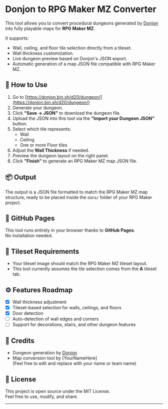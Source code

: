 # Donjon to RPG Maker MZ Converter

This tool allows you to convert procedural dungeons generated by [Donjon](https://donjon.bin.sh/) into fully playable maps for **RPG Maker MZ**.

It supports:
- Wall, ceiling, and floor tile selection directly from a tileset.
- Wall thickness customization.
- Live dungeon preview based on Donjon's JSON export.
- Automatic generation of a map JSON file compatible with RPG Maker MZ.

## 💾 How to Use

1. Go to [https://donjon.bin.sh/d20/dungeon/](https://donjon.bin.sh/d20/dungeon/)
2. Generate your dungeon.
3. Click **"Save → JSON"** to download the dungeon file.
4. Upload the JSON into this tool via the **"Import your Dungeon JSON"** button.
5. Select which tile represents:
   - Wall
   - Ceiling
   - One or more Floor tiles
6. Adjust the **Wall Thickness** if needed.
7. Preview the dungeon layout on the right panel.
8. Click **"Finish"** to generate an RPG Maker MZ map JSON file.

## 📦 Output

The output is a JSON file formatted to match the RPG Maker MZ map structure, ready to be placed inside the `data/` folder of your RPG Maker project.

## 🚀 GitHub Pages

This tool runs entirely in your browser thanks to **GitHub Pages**.  
No installation needed.

## 🎨 Tileset Requirements

- Your tileset image should match the RPG Maker MZ tileset layout.
- This tool currently assumes the tile selection comes from the **A** tileset tab.

## ⚙️ Features Roadmap

- [x] Wall thickness adjustment
- [x] Tileset-based selection for walls, ceilings, and floors
- [x] Door detection
- [ ] Auto-detection of wall edges and corners
- [ ] Support for decorations, stairs, and other dungeon features

## 🙌 Credits

- Dungeon generation by [Donjon](https://donjon.bin.sh/)
- Map conversion tool by [YourNameHere]  
(Feel free to edit and replace with your name or team name)

## 📜 License

This project is open source under the MIT License.  
Feel free to use, modify, and share.

---
